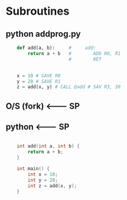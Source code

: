 # Subroutines

## python addprog.py

```python
    def add(a, b):     #     add:
        return a + b   #        ADD R0, R1
                       #        RET


    x = 10 # SAVE R0
    y = 20 # SAVE R1
    z = add(x, y) # CALL @add # SAV R3, 30

```
O/S (fork) <--- SP
---------
python <--- SP
---------
<!-- --------
padding
@add
x = 10
y = 20
z = 30
padding
-------- -->
<!-- --------
padding
a = 10
b = 20
padding
------- -->


```C

    int add(int a, int b) {
        return a + b;
    }

    int main() {
        int x = 10;
        int y = 20;
        int z = add(x, y);
    }

```
